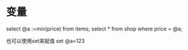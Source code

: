# 变量 #
select @a :=min(price) from items;
select * from shop where price = @a;

也可以使用set来赋值
set @a=123
